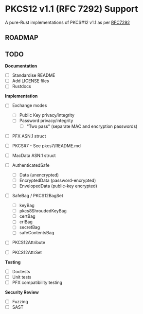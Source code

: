PKCS12 v1.1 (RFC 7292) Support
===

A pure-Rust implementations of PKCS#12 v1.1 as per [RFC7292]

## ROADMAP


## TODO

**Documentation**
- [ ] Standardise README
- [ ] Add LICENSE files
- [ ] Rustdocs

**Implementation**
- [ ] Exchange modes
  - [ ] Public Key privacy/integrity
  - [ ] Password privacy/integrity
    - [ ] "Two pass" (separate MAC and encryption passwords)
- [ ] PFX ASN.1 struct
- [ ] PKCS#7 - See pkcs7/README.md
- [ ] MacData ASN.1 struct
- [ ] AuthenticatedSafe
    - [ ] Data (unencrypted)
    - [ ] EncryptedData (password-encrypted)
    - [ ] EnvelopedData (public-key encrypted)
- [ ] SafeBag / PKCS12BagSet
    - [ ] keyBag
    - [ ] pkcs8ShroudedKeyBag
    - [ ] certBag
    - [ ] crlBag
    - [ ] secretBag
    - [ ] safeContentsBag
- [ ] PKCS12Attribute
- [ ] PKCS12AttrSet


**Testing**
- [ ] Doctests
- [ ] Unit tests
- [ ] PFX compatibility testing

**Security Review**
- [ ] Fuzzing
- [ ] SAST

[RFC7292]: https://datatracker.ietf.org/doc/html/rfc7292